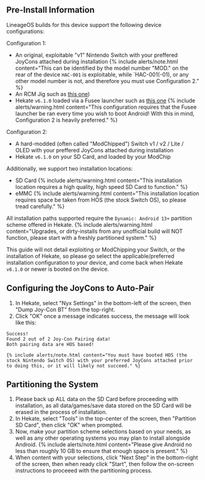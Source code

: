 ## Pre-Install Information

LineageOS builds for this device support the following device configurations:

Configuration 1:
* An original, exploitable "v1" Nintendo Switch with your preffered JoyCons attached during installation
    {% include alerts/note.html content="This can be identified by the model number "MOD." on the rear of the device `HAC-001` is exploitable, while `HAC-001(-01), or any other model number is not, and therefore you must use Configuration 2." %}
* An RCM Jig such as [this one](https://www.amazon.com/Nintendo-Switch-Short-Connector-Recovery/dp/B07J9JJRRG))
* Hekate `v6.1.0` loaded via a Fusee launcher such as [this one](https://webrcm.github.io)
    {% include alerts/warning.html content="This configuration requires that the Fusee launcher be ran every time you wish to boot Android! With this in mind, Configuration 2 is heavily preferred." %}

Configuration 2:
* A hard-modded (often called "ModChipped") Switch v1 / v2 / Lite / OLED with your preffered JoyCons attached during installation
* Hekate `v6.1.0` on your SD Card, and loaded by your ModChip

Additionally, we support two installation locations:
* SD Card
    {% include alerts/warning.html content="This installation location requires a high quality, high speed SD Card to function." %}
* eMMC
    {% include alerts/warning.html content="This installation location requires space be taken from HOS (the stock Switch OS), so please tread carefully." %}

All installation paths supported require the `Dynamic: Android 13+` partition scheme offered in Hekate.
    {% include alerts/warning.html content="Upgrades, or dirty-installs from any unofficial build will NOT function, please start with a freshly partitioned system." %}

This guide will not detail exploiting or ModChipping your Switch, or the installation of Hekate, so please go select the applicable/preferred installation configuration to your device, and come back when Hekate `v6.1.0` or newer is booted on the device.

## Configuring the JoyCons to Auto-Pair
1. In Hekate, select "Nyx Settings" in the bottom-left of the screen, then "Dump Joy-Con BT" from the top-right.
2. Click "OK" once a  message indicates success, the message will look like this:
```
Success!
Found 2 out of 2 Joy-Con Pairing data!
Both pairing data are HOS based!
```
    {% include alerts/note.html content="You must have booted HOS (the stock Nintendo Switch OS) with your preferred JoyCons attached prior to doing this, or it will likely not succeed." %}

## Partitioning the System
1. Please back up ALL data on the SD Card before proceeding with installation, as all data/games/save data stored on the SD Card will be erased in the process of installation.
2. In Hekate, select "Tools" in the top-center of the screen, then "Partition SD Card", then click "OK" when prompted.
3. Now, make your partition scheme selections based on your needs, as well as any other operating systems you may plan to install alongside Android.
    {% include alerts/note.html content="Please give Android no less than roughly 10 GB to ensure that enough space is present." %}
4. When content with your selections, click "Next Step" in the bottom-right of the screen, then when ready click "Start", then follow the on-screen instructions to proceeed with the partitioning process.

